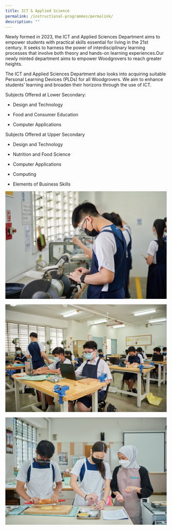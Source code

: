 ```yaml
---
title: ICT & Applied Science
permalink: /instructional-programmes/permalink/
description: ""
---
```

Newly formed in 2023, the ICT and Applied Sciences Department aims to empower students with practical skills essential for living in the 21st century. It seeks to harness the power of interdisciplinary learning processes that involve both theory and hands-on learning experiences.Our newly minted department aims to empower Woodgrovers to reach greater heights.

The ICT and Applied Sciences Department also looks into acquiring suitable Personal Learning Devices (PLDs) for all Woodgrovers. We aim to enhance students’ learning and broaden their horizons through the use of ICT.

Subjects Offered at Lower Secondary:

*   Design and Technology
    
*   Food and Consumer Education
    
*   Computer Applications
    

Subjects Offered at Upper Secondary 

*   Design and Technology
    
*   Nutrition and Food Science 
    
*   Computer Applications
    
*   Computing
    
*   Elements of Business Skills
    

![](/images/IP%20Departments/Applied%20Sciences/WGS_010%20(1).jpg)

![](/images/IP%20Departments/Applied%20Sciences/WGS_020.jpg)

![](/images/IP%20Departments/Applied%20Sciences/WGS_123%20(2).jpg)